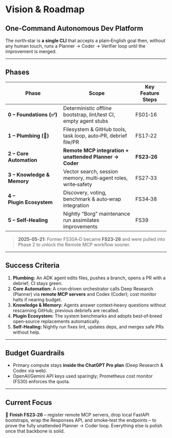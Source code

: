 # Vision & Roadmap

## One‑Command Autonomous Dev Platform

The north‑star is **a single CLI** that accepts a plain‑English goal then, without any human touch, runs a Planner → Coder → Verifier loop until the improvement is merged.

---

## Phases

| Phase | Scope | Key Feature Steps |
|-------|-------|-------------------|
| **0 – Foundations (✅)** | Deterministic offline bootstrap, lint/test CI, empty agent stubs | FS01‑16 |
| **1 – Plumbing (🚧)** | Filesystem & GitHub tools, task loop, auto‑PR, debrief file/PR | FS17‑22 |
| **2 – Core Automation** | **Remote MCP integration + unattended Planner → Coder** | **FS23‑26** |
| **3 – Knowledge & Memory** | Vector search, session memory, multi‑agent roles, write‑safety | FS27‑33 |
| **4 – Plugin Ecosystem** | Discovery, voting, benchmark & auto‑wrap integration | FS34‑38 |
| **5 – Self‑Healing** | Nightly “Borg” maintenance run assimilates improvements | FS39 |

> **2025‑05‑21:** Former FS30A‑D became **FS23‑26** and were pulled into Phase 2 to unlock the Remote MCP workflow sooner.

---

## Success Criteria

1. **Plumbing:** An ADK agent edits files, pushes a branch, opens a PR with a debrief; CI stays green.  
2. **Core Automation:** A cron‑driven orchestrator calls Deep Research (Planner) via **remote MCP servers** and Codex (Coder); cost monitor halts if nearing budget.  
3. **Knowledge & Memory:** Agents answer context‑heavy questions without rescanning GitHub; previous debriefs are recalled.  
4. **Plugin Ecosystem:** The system benchmarks and adopts best‑of‑breed open‑source replacements automatically.  
5. **Self‑Healing:** Nightly run fixes lint, updates deps, and merges safe PRs without help.

---

## Budget Guardrails

* Primary compute stays **inside the ChatGPT Pro plan** (Deep Research & Codex via web).  
* OpenAI/Gemini API keys used sparingly; Prometheus cost monitor (FS30) enforces the quota.

---

## Current Focus

🚀 **Finish FS23‑26** – register remote MCP servers, drop local FastAPI bootstraps, wrap the Responses API, and smoke‑test the endpoints – to prove the fully unattended Planner → Coder loop. Everything else is polish once that backbone is solid.
